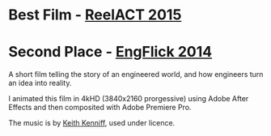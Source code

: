 # Best Film - [ReelACT 2015](http://www.gungahlincollegetv.com/featured/film-festival-winners/)
# Second Place - [EngFlick 2014](http://engflick.com.au/2014/11/27/engineering-film-makers-take-on-the-silver-screen/)

A short film telling the story of an engineered world, and how engineers turn an idea into reality.

I animated this film in 4kHD (3840x2160 prorgessive) using Adobe After Effects and then composited with Adobe Premiere Pro.

The music is by [Keith Kenniff](http://www.unseen-music.com/), used under licence.